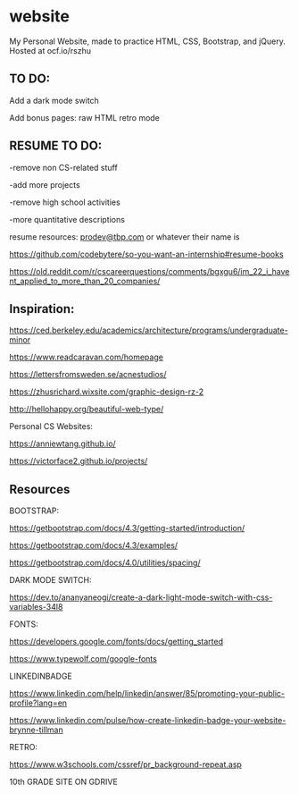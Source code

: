 # website
My Personal Website, made to practice HTML, CSS, Bootstrap, and jQuery. Hosted at ocf.io/rszhu

## TO DO:

Add a dark mode switch

Add bonus pages: raw HTML retro mode

## RESUME TO DO:

-remove non CS-related stuff

-add more projects

-remove high school activities

-more quantitative descriptions

resume resources: prodev@tbp.com or whatever their name is

https://github.com/codebytere/so-you-want-an-internship#resume-books

https://old.reddit.com/r/cscareerquestions/comments/bgxgu6/im_22_i_havent_applied_to_more_than_20_companies/

## Inspiration:
https://ced.berkeley.edu/academics/architecture/programs/undergraduate-minor

https://www.readcaravan.com/homepage

https://lettersfromsweden.se/acnestudios/

https://zhusrichard.wixsite.com/graphic-design-rz-2

http://hellohappy.org/beautiful-web-type/

Personal CS Websites:

https://anniewtang.github.io/

https://victorface2.github.io/projects/

## Resources

BOOTSTRAP:

https://getbootstrap.com/docs/4.3/getting-started/introduction/

https://getbootstrap.com/docs/4.3/examples/

https://getbootstrap.com/docs/4.0/utilities/spacing/

DARK MODE SWITCH:

https://dev.to/ananyaneogi/create-a-dark-light-mode-switch-with-css-variables-34l8

FONTS:

https://developers.google.com/fonts/docs/getting_started

https://www.typewolf.com/google-fonts

LINKEDINBADGE

https://www.linkedin.com/help/linkedin/answer/85/promoting-your-public-profile?lang=en

https://www.linkedin.com/pulse/how-create-linkedin-badge-your-website-brynne-tillman

RETRO:

https://www.w3schools.com/cssref/pr_background-repeat.asp

10th GRADE SITE ON GDRIVE

